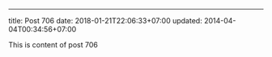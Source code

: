 ---
title: Post 706
date: 2018-01-21T22:06:33+07:00
updated: 2014-04-04T00:34:56+07:00

This is content of post 706